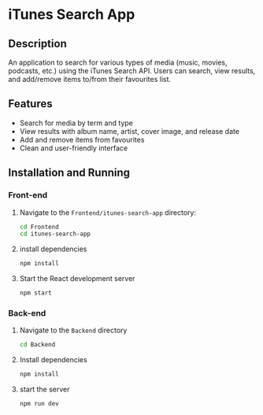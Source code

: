 # iTunes Search App

## Description

An application to search for various types of media (music, movies, podcasts, etc.) using the iTunes Search API. 
Users can search, view results, and add/remove items to/from their favourites list.

## Features

- Search for media by term and type
- View results with album name, artist, cover image, and release date
- Add and remove items from favourites
- Clean and user-friendly interface

## Installation and Running

### Front-end

1. Navigate to the `Frontend/itunes-search-app` directory:
   ```bash
   cd Frontend
   cd itunes-search-app
   ```
2. install dependencies

   ```bash
   npm install

   ```

3. Start the React development server
   ```bash
   npm start
   ```

### Back-end

1. Navigate to the `Backend` directory

   ```bash
   cd Backend

   ```

2. Install dependencies

   ```bash
   npm install

   ```

3. start the server
   ```bash
   npm run dev
   ```
